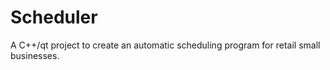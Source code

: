 # Scheduler
A C++/qt project to create an automatic scheduling program for retail small businesses.
